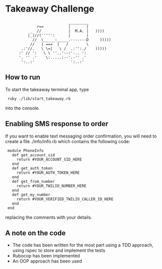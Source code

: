 Takeaway Challenge
==================
```
                            _________
              r==           |       |
           _  //            |  M.A. |   ))))
          |_)//(''''':      |       |
            //  \_____:_____.-------D     )))))
           //   | ===  |   /        \
       .:'//.   \ \=|   \ /  .:'':./    )))))
      :' // ':   \ \ ''..'--:'-.. ':
      '. '' .'    \:.....:--'.-'' .'
       ':..:'                ':..:'

 ```

 How to run
 ----------

 To start the takeaway terminal app, type
```
 ruby ./lib/start_takeaway.rb
```
 into the console.

Enabling SMS response to order
------------------------------
 If you want to enable text messaging order confirmation, you will need to create a file ./info/info.rb which contains the following code:
```
 module PhoneInfo
   def get_account_sid
     return #YOUR_ACCOUNT_SID_HERE
   end
   def get_auth_token
     return #YOUR_AUTH_TOKEN_HERE
   end
   def get_from_number
     return #YOUR_TWILIO_NUMBER_HERE
   end
   def get_my_number
     return #YOUR_VERIFIED_TWILIO_CALLER_ID_HERE
   end
 end
```
replacing the comments with your details.

A note on the code
-------------------
* The code has been written for the most part using a TDD approach, using rspec to store and implement the tests
* Rubocop has been implemented
* An OOP approach has been used
